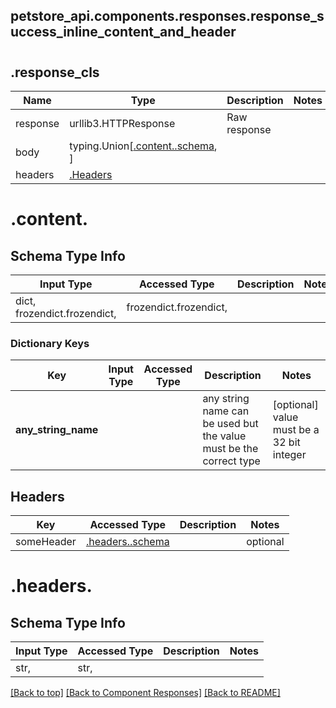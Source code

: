<a name="top"></a>
## petstore_api.components.responses.response_success_inline_content_and_header
# <a id="" ></a>
## <a id="response_cls" >.response_cls</a>
Name | Type | Description  | Notes
------------- | ------------- | ------------- | -------------
response | urllib3.HTTPResponse | Raw response |
body | typing.Union[[.content..schema](#contentschema), ] |  |
headers | [.Headers](#Headers) |  |

# <a id="content" >.content.</a>

## Schema Type Info
Input Type | Accessed Type | Description | Notes
------------ | ------------- | ------------- | -------------
dict, frozendict.frozendict,  | frozendict.frozendict,  |  |

### Dictionary Keys
Key | Input Type | Accessed Type | Description | Notes
------------ | ------------- | ------------- | ------------- | -------------
**any_string_name** |  |  | any string name can be used but the value must be the correct type | [optional] value must be a 32 bit integer
## Headers

Key | Accessed Type | Description  | Notes
------------- | ------------- | ------------- | -------------
someHeader | [.headers..schema](#headersschema) | | optional

# <a id="headers" >.headers.</a>

## Schema Type Info
Input Type | Accessed Type | Description | Notes
------------ | ------------- | ------------- | -------------
str,  | str,  |  |

[[Back to top]](#top) [[Back to Component Responses]](../../../README.md#Component-Responses) [[Back to README]](../../../README.md)
